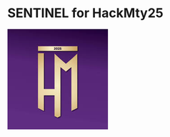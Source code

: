 # SENTINEL for HackMty25

![Portada](https://github.com/jorgenavarro13/pruebaSentinel/blob/main/hack2025.jpeg)
